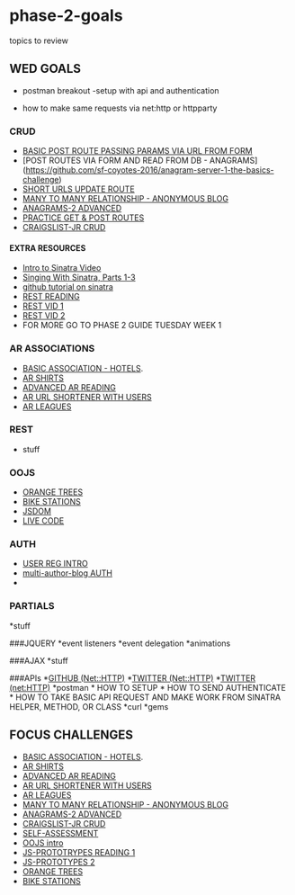 # phase-2-goals
topics to review 
## WED GOALS ##
  * postman breakout 
   -setup with api and authentication
   - how to make same requests via net:http or httpparty
   

### CRUD ###

  * [BASIC POST ROUTE PASSING PARAMS VIA URL FROM FORM](https://github.com/sf-coyotes-2016/cheering-mascot-sinatra-1-synchronous-forms-challenge)
  * [POST ROUTES VIA FORM AND READ FROM DB - ANAGRAMS] (https://github.com/sf-coyotes-2016/anagram-server-1-the-basics-challenge)
  * [SHORT URLS UPDATE ROUTE](https://github.com/sf-coyotes-2016/anagram-server-1-the-basics-challenge)
  * [MANY TO MANY RELATIONSHIP - ANONYMOUS BLOG](https://github.com/sf-coyotes-2016/blog-1-anonymous-blog-challenge)
  * [ANAGRAMS-2 ADVANCED](https://github.com/sf-coyotes-2016/anagram-server-2-ludicrous-speed-challenge)
  * [PRACTICE GET & POST ROUTES](https://github.com/sf-coyotes-2016/rest-controller-karaoke-challenge)
  * [CRAIGSLIST-JR CRUD](https://github.com/sf-coyotes-2016/craigslist-jr-challenge) 
  
#### EXTRA RESOURCES
  * [Intro to Sinatra Video](https://identity.devbootcamp.com/login?service=https%3A%2F%2Ftalks.devbootcamp.com%2Fintro-to-sinatra-1)
  * [Singing With Sinatra, Parts 1-3](https://code.tutsplus.com/tutorials/singing-with-sinatra--net-18965)
  * [github tutorial on sinatra](https://github.com/sinatra/sinatra)
  * [REST READING](https://github.com/sf-coyotes-2016/phase-2-guide/blob/sf/resources/case-eee_72715407554996828e0c.md)
  * [REST VID 1](https://identity.devbootcamp.com/login?service=https%3A%2F%2Ftalks.devbootcamp.com%2Fcrud-with-sinatra-and-restful-routing)
  * [REST VID 2](https://identity.devbootcamp.com/login?service=https%3A%2F%2Ftalks.devbootcamp.com%2Fcrud-with-sinatra-and-restful-routing-live-coding)
  * FOR MORE GO TO PHASE 2 GUIDE TUESDAY WEEK 1
 
### AR ASSOCIATIONS ###
  * [BASIC ASSOCIATION - HOTELS](https://github.com/sf-coyotes-2016/active-record-associations-drill-hotels-challenge).
  * [AR SHIRTS](https://github.com/sf-coyotes-2016/active-record-associations-drill-shirts-challenge)
  * [ADVANCED AR READING](http://www.theodinproject.com/courses/ruby-on-rails/lessons/active-record-associations)
  * [AR URL SHORTENER WITH USERS](https://github.com/sf-coyotes-2016/sinatra-url-shortener-with-users-challenge)
  * [AR LEAGUES](https://github.com/sf-coyotes-2016/ar-teams-and-leagues-challenge)
### REST ###
  * stuff

### OOJS ###
  * [ORANGE TREES](https://github.com/sf-coyotes-2016/oojs-orange-tree-challenge)
  * [BIKE STATIONS](https://github.com/sf-coyotes-2016/oojs-bikes-and-stations-challenge)
  * [JSDOM](https://github.com/sf-coyotes-2016/the-dom-challenge)
  * [LIVE CODE](https://identity.devbootcamp.com/login?service=https%3A%2F%2Ftalks.devbootcamp.com%2Foojs-zoo-example)

### AUTH ###
  * [USER REG INTRO](https://github.com/sf-coyotes-2016/user-registration-and-authentication-challenge)
  * [multi-author-blog AUTH](https://github.com/sf-coyotes-2016/blog-2-multi-author-challenge)
  *
### PARTIALS ###
 *stuff

###JQUERY
  *event listeners
  *event delegation
  *animations 
 
###AJAX
  *stuff
  
###APIs
  *[GITHUB (Net::HTTP)](https://github.com/sf-coyotes-2016/github-api-challenge)
  *[TWITTER (Net::HTTP)](https://github.com/sf-coyotes-2016/recent-tweets-command-line-challenge)
  *[TWITTER (net:HTTP)](https://github.com/sf-coyotes-2016/tweet-now-command-line-challenge)
  *postman 
    * HOW TO SETUP 
    * HOW TO SEND AUTHENTICATE
    * HOW TO TAKE BASIC API REQUEST AND MAKE WORK FROM SINATRA HELPER, METHOD, OR CLASS
  *curl 
  *gems 
  
## FOCUS CHALLENGES 
  * [BASIC ASSOCIATION - HOTELS](https://github.com/sf-coyotes-2016/active-record-associations-drill-hotels-challenge).
  * [AR SHIRTS](https://github.com/sf-coyotes-2016/active-record-associations-drill-shirts-challenge)
  * [ADVANCED AR READING](http://www.theodinproject.com/courses/ruby-on-rails/lessons/active-record-associations)
  * [AR URL SHORTENER WITH USERS](https://github.com/sf-coyotes-2016/sinatra-url-shortener-with-users-challenge)
  * [AR LEAGUES](https://github.com/sf-coyotes-2016/ar-teams-and-leagues-challenge)
  * [MANY TO MANY RELATIONSHIP - ANONYMOUS BLOG](https://github.com/sf-coyotes-2016/blog-1-anonymous-blog-challenge)
  * [ANAGRAMS-2 ADVANCED](https://github.com/sf-coyotes-2016/anagram-server-2-ludicrous-speed-challenge)
  * [CRAIGSLIST-JR CRUD](https://github.com/sf-coyotes-2016/craigslist-jr-challenge)
  * [SELF-ASSESSMENT](https://github.com/sf-coyotes-2016/crud-and-rest-checkpoint-challenge)
  * [OOJS intro](https://code.tutsplus.com/tutorials/the-basics-of-object-oriented-javascript--net-7670) 
  * [JS-PROTOTRYPES READING 1](http://javascriptissexy.com/javascript-prototype-in-plain-detailed-language/)
  * [JS-PROTOTYPES 2](https://javascriptweblog.wordpress.com/2010/06/07/understanding-javascript-prototypes/)
  * [ORANGE TREES](https://github.com/sf-coyotes-2016/oojs-orange-tree-challenge)
  * [BIKE STATIONS](https://github.com/sf-coyotes-2016/oojs-bikes-and-stations-challenge)
  
